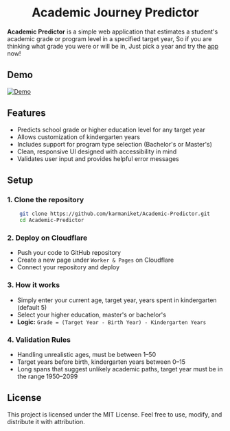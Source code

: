 <h1 align="center">Academic Journey Predictor</h1>

**Academic Predictor** is a simple web application that estimates a student's academic grade or program level in a specified target year, So if you are thinking what grade you were or will be in, Just pick a year and try the [app](https://academicpredictor.pages.dev) now!

## Demo

[![Demo](https://img.youtube.com/vi/RUwyvUAB8Ns/maxresdefault.jpg)](https://youtu.be/RUwyvUAB8Ns)

## Features

- Predicts school grade or higher education level for any target year
- Allows customization of kindergarten years
- Includes support for program type selection (Bachelor's or Master's)
- Clean, responsive UI designed with accessibility in mind
- Validates user input and provides helpful error messages

## Setup

### 1. Clone the repository

```bash
    git clone https://github.com/karmaniket/Academic-Predictor.git
    cd Academic-Predictor
```

### 2. Deploy on Cloudflare

- Push your code to GitHub repository
- Create a new page under `Worker & Pages` on Cloudflare
- Connect your repository and deploy

### 3. How it works

- Simply enter your current age, target year, years spent in kindergarten (default 5)
- Select your higher education, master's or bachelor's
- **Logic:** `Grade = (Target Year - Birth Year) - Kindergarten Years`

### 4. Validation Rules

- Handling unrealistic ages, must be between 1–50
- Target years before birth, kindergarten years between 0–15
- Long spans that suggest unlikely academic paths, target year must be in the range 1950–2099

## License

This project is licensed under the MIT License. Feel free to use, modify, and distribute it with attribution.
